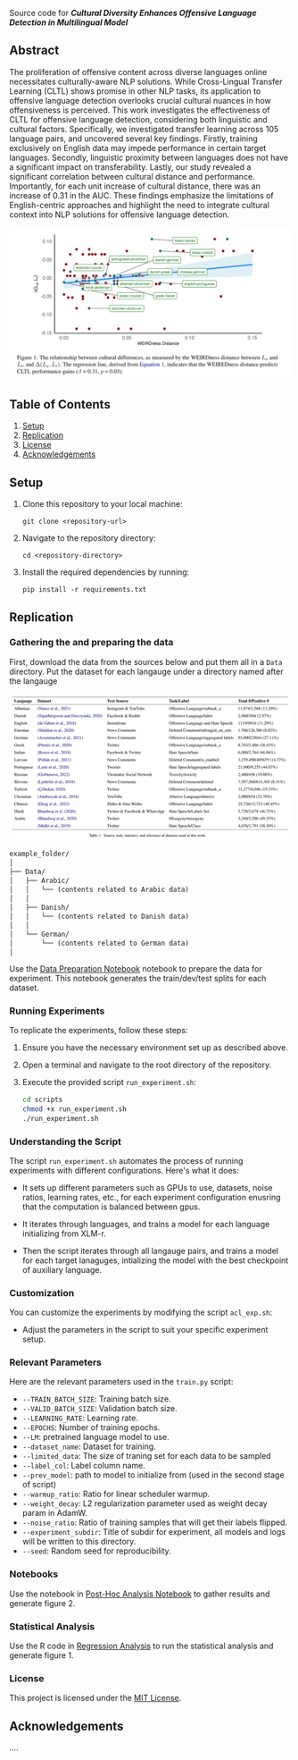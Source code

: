 Source code for _**Cultural Diversity Enhances Offensive Language Detection in Multilingual Model**_

## Abstract
The proliferation of offensive content across diverse languages online necessitates culturally-aware NLP solutions. While Cross-Lingual Transfer Learning (CLTL) shows promise in other NLP tasks, its application to offensive language detection overlooks crucial cultural nuances in how offensiveness is perceived. This work investigates the effectiveness of CLTL for offensive language detection, considering both linguistic and cultural factors. Specifically, we investigated transfer learning across 105 language pairs, and uncovered several key findings. Firstly, training exclusively on English data may impede performance in certain target languages. Secondly, linguistic proximity between languages does not have a significant impact on transferability. Lastly, our study revealed a significant correlation between cultural distance and performance. Importantly, for each unit increase of cultural distance, there was an increase of 0.31 in the AUC. These findings emphasize the limitations of English-centric approaches and highlight the need to integrate cultural context into NLP solutions for offensive language detection.

![Figure 1: comparison of learning dynamics over train and validation set for LoRA and fine-tuning](img/Figure1-crosscultural.png)



## Table of Contents

1. [Setup](#setup)
2. [Replication](#replication)
4. [License](#license)
5. [Acknowledgements](#acknowledgements)

<a name="setup"></a>
## Setup

1. Clone this repository to your local machine:

    ```
    git clone <repository-url>
    ```

2. Navigate to the repository directory:

    ```
    cd <repository-directory>
    ```

3. Install the required dependencies by running:

    ```
    pip install -r requirements.txt
    ```
<a name="replication"></a>
## Replication

### Gathering the and preparing the data

First, download the data from the sources below and put them all in a `Data` directory. Put the dataset for each langauge under a directory named after the langauge



![Data sources table](img/data_table_new.png)

```
example_folder/
│
├── Data/
│   ├── Arabic/
│   │   └── (contents related to Arabic data)
│   │
│   ├── Danish/
│   │   └── (contents related to Danish data)
│   │
│   └── German/
│       └── (contents related to German data)
│
```

Use the [Data Preparation Notebook](notebooks/data_prep.ipynb)  notebook to prepare the data for experiment. This notebook generates the train/dev/test splits for each dataset.


### Running Experiments

To replicate the experiments, follow these steps:

1. Ensure you have the necessary environment set up as described above.

2. Open a terminal and navigate to the root directory of the repository.

3. Execute the provided script `run_experiment.sh`:

    ```bash
    cd scripts
    chmod +x run_experiment.sh
    ./run_experiment.sh
    ```

### Understanding the Script

The script `run_experiment.sh` automates the process of running experiments with different configurations. Here's what it does:

- It sets up different parameters such as GPUs to use, datasets, noise ratios, learning rates, etc., for each experiment configuration enusring that the computation is balanced between gpus.

- It iterates through languages, and trains a model for each language initializing from XLM-r.

- Then the script iterates through all langauge pairs, and trains a model for each target lanaguges, intializing the model with the best checkpoint of auxiliary language.


### Customization

You can customize the experiments by modifying the script `acl_exp.sh`:

- Adjust the parameters in the script to suit your specific experiment setup.

### Relevant Parameters

Here are the relevant parameters used in the `train.py` script:


- `--TRAIN_BATCH_SIZE`: Training batch size.
- `--VALID_BATCH_SIZE`: Validation batch size.
- `--LEARNING_RATE`: Learning rate.
- `--EPOCHS`: Number of training epochs.
- `--LM`: pretrained language model to use.
- `--dataset_name`: Dataset for training.
- `--limited_data`: The size of traning set for each data to be sampled
- `--label_col`: Label column name.
- `--prev_model`: path to model to initialize from (used in the second stage of script)
- `--warmup_ratio`: Ratio for linear scheduler warmup.
- `--weight_decay`: L2 regularization parameter used as weight decay param in AdamW.
- `--noise_ratio`: Ratio of training samples that will get their labels flipped.
- `--experiment_subdir`: Title of subdir for experiment, all models and logs will be written to this directory.
- `--seed`: Random seed for reproducibility.

### Notebooks

Use the notebook in [Post-Hoc Analysis Notebook](notebooks/pilot_notebook.ipynb) to gather results and generate figure 2.

### Statistical Analysis

Use the R code in [Regression Analysis](stats/regression_analysis.r) to run the statistical analysis and generate figure 1.



### License

This project is licensed under the [MIT License](LICENSE).

## Acknowledgements

....

